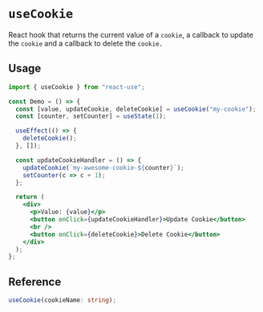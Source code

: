 # `useCookie`

React hook that returns the current value of a `cookie`, a callback to update the `cookie`
and a callback to delete the `cookie.`

## Usage

```jsx
import { useCookie } from "react-use";

const Demo = () => {
  const [value, updateCookie, deleteCookie] = useCookie("my-cookie");
  const [counter, setCounter] = useState(1);

  useEffect(() => {
    deleteCookie();
  }, []);

  const updateCookieHandler = () => {
    updateCookie(`my-awesome-cookie-${counter}`);
    setCounter(c => c + 1);
  };

  return (
    <div>
      <p>Value: {value}</p>
      <button onClick={updateCookieHandler}>Update Cookie</button>
      <br />
      <button onClick={deleteCookie}>Delete Cookie</button>
    </div>
  );
};
```

## Reference

```ts
useCookie(cookieName: string);
```
